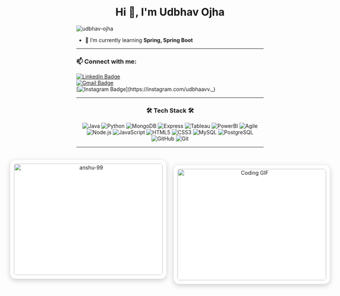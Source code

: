<h1 align="center">Hi 👋, I'm Udbhav Ojha</h1>
<p align="left">
  <img src="https://komarev.com/ghpvc/?username=udbhav-ojha&label=Profile%20views&color=0e75b6&style=flat" alt="udbhav-ojha" />
</p>

- 🌱 I’m currently learning **Spring, Spring Boot**

---

<h3 align="left">📫 Connect with me:</h3>

[![Linkedin Badge](https://img.shields.io/badge/-Udbhav%20Ojha-blue?style=flat-square&logo=Linkedin&logoColor=white&link=https://www.linkedin.com/in/udbhav-ojha-354804216/)](https://www.linkedin.com/in/udbhav-ojha-354804216/)  
[![Gmail Badge](https://img.shields.io/badge/-udbhavsbg@gmail.com-c14438?style=flat-square&logo=Gmail&logoColor=white&link=mailto:udbhavsbg@gmail.com)](mailto:udbhavsbg@gmail.com)  
[![Instagram Badge](https://img.shields.io/badge/-udbhaavv._-c13584?style=flat-square&logo=Instagram&logoColor=white&link=https://instagram.com/udbhaavv._)](https://instagram.com/udbhaavv._)

---

<h3 align="center">🛠️ Tech Stack 🛠️</h3>
<p align="center">
  <img src="https://img.shields.io/badge/-Java-000000?style=flat&logo=Java&logoColor=red" alt="Java" />
  <img src="https://img.shields.io/badge/-Python-000000?style=flat&logo=Python&logoColor=blue" alt="Python" />
  <img src="https://img.shields.io/badge/-MongoDB-000000?style=flat&logo=MongoDB&logoColor=green" alt="MongoDB" />
  <img src="https://img.shields.io/badge/-Express-000000?style=flat&logo=Express" alt="Express" />
  <img src="https://img.shields.io/badge/-Tableau-000000?style=flat&logo=Tableau&logoColor=blue" alt="Tableau" />
  <img src="https://img.shields.io/badge/-PowerBI-000000?style=flat&logo=PowerBI&logoColor=yellow" alt="PowerBI" />
  <img src="https://img.shields.io/badge/-Agile-000000?style=flat&logo=Agile" alt="Agile" />
  <img src="https://img.shields.io/badge/-Node.js-000000?style=flat&logo=Node.js" alt="Node.js" />
  <img src="https://img.shields.io/badge/-JavaScript-000000?style=flat&logo=JavaScript" alt="JavaScript" />
  <img src="https://img.shields.io/badge/-HTML5-000000?style=flat&logo=HTML5" alt="HTML5" />
  <img src="https://img.shields.io/badge/-CSS3-000000?style=flat&logo=CSS3" alt="CSS3" />
  <img src="https://img.shields.io/badge/-MySQL-000000?style=flat&logo=MySQL" alt="MySQL" />
  <img src="https://img.shields.io/badge/-PostgreSQL-000000?style=flat&logo=PostgreSQL&logoColor=F05032" alt="PostgreSQL" />
  <img src="https://img.shields.io/badge/-GitHub-000000?style=flat&logo=GitHub&logoColor=white" alt="GitHub" />
  <img src="https://img.shields.io/badge/-Git-000000?style=flat&logo=Git&logoColor=F05032" alt="Git" />
</p>

---

<div align="center" style="display: flex; justify-content: center; gap: 20px; padding: 20px;">
  <!-- GitHub Stats -->
  <img src="https://github-readme-stats.vercel.app/api/top-langs?username=anshu-99&show_icons=true&locale=en&layout=compact" 
       alt="anshu-99" height="300px" width="400px" 
       style="border-radius: 15px; background-color: white; box-shadow: 0 4px 15px rgba(0, 0, 0, 0.2); padding: 10px;">

  <!-- Coding GIF -->
  <img src="https://media4.giphy.com/media/v1.Y2lkPTc5MGI3NjExN3lheGEycG5xd3FwaDZjODJwZ3RqcDN0ZXR6dWplNzR4OHc3eHZmYyZlcD12MV9pbnRlcm5hbF9naWZfYnlfaWQmY3Q9Zw/L8K62iTDkzGX6/giphy.gif" 
       alt="Coding GIF" height="300px" width="400px" 
       style="border-radius: 15px; background-color: white; box-shadow: 0 4px 15px rgba(0, 0, 0, 0.2); padding: 10px;">
</div>

